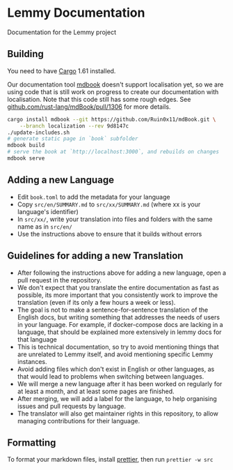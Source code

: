 # Lemmy Documentation

Documentation for the Lemmy project

## Building

You need to have [Cargo](https://doc.rust-lang.org/cargo/) 1.61 installed.

Our documentation tool [mdbook](https://github.com/rust-lang/mdBook) doesn't support localisation yet, so we are using code that is still work on progress to create our documentation with localisation. Note that this code still has some rough edges. See [github.com/rust-lang/mdBook/pull/1306](https://github.com/rust-lang/mdBook/pull/1306) for more details.

```bash
cargo install mdbook --git https://github.com/Ruin0x11/mdBook.git \
    --branch localization --rev 9d8147c
./update-includes.sh
# generate static page in `book` subfolder
mdbook build
# serve the book at `http://localhost:3000`, and rebuilds on changes
mdbook serve
```

## Adding a new Language

- Edit `book.toml` to add the metadata for your language
- Copy `src/en/SUMMARY.md` to `src/xx/SUMMARY.md` (where xx is your language's identifier)
- In `src/xx/`, write your translation into files and folders with the same name as in `src/en/`
- Use the instructions above to ensure that it builds without errors

## Guidelines for adding a new Translation

- After following the instructions above for adding a new language, open a pull request in the repository.
- We don't expect that you translate the entire documentation as fast as possible, its more important that you consistently work to improve the translation (even if its only a few hours a week or less).
- The goal is not to make a sentence-for-sentence translation of the English docs, but writing something that addresses the needs of users in your language. For example, if docker-compose docs are lacking in a language, that should be explained more extensively in lemmy docs for that language
- This is technical documentation, so try to avoid mentioning things that are unrelated to Lemmy itself, and avoid mentioning specific Lemmy instances.
- Avoid adding files which don't exist in English or other languages, as that would lead to problems when switching between languages.
- We will merge a new language after it has been worked on regularly for at least a month, and at least some pages are finished.
- After merging, we will add a label for the language, to help organising issues and pull requests by language.
- The translator will also get maintainer rights in this repository, to allow managing contributions for their language.

## Formatting

To format your markdown files, install [prettier](https://prettier.io), then run `prettier -w src`
